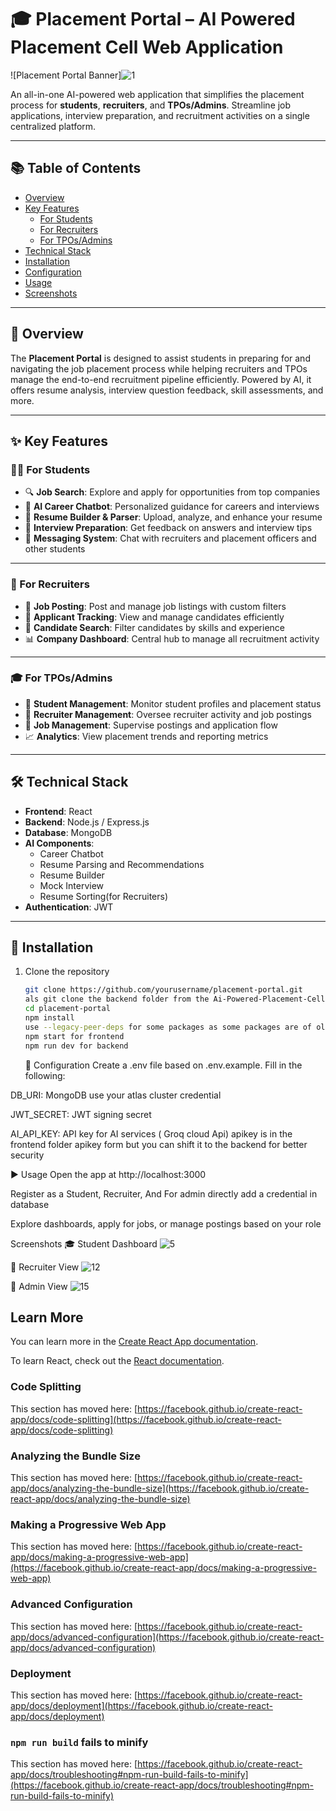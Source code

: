 # 🎓 Placement Portal – AI Powered Placement Cell Web Application

![Placement Portal Banner]![1](https://github.com/user-attachments/assets/eb39db7d-4669-4137-9230-22914054445e)


An all-in-one AI-powered web application that simplifies the placement process for **students**, **recruiters**, and **TPOs/Admins**. Streamline job applications, interview preparation, and recruitment activities on a single centralized platform.

---

## 📚 Table of Contents

- [Overview](#-overview)
- [Key Features](#-key-features)
  - [For Students](#-for-students)
  - [For Recruiters](#-for-recruiters)
  - [For TPOs/Admins](#-for-tposadmins)
- [Technical Stack](#-technical-stack)
- [Installation](#-installation)
- [Configuration](#-configuration)
- [Usage](#-usage)
- [Screenshots](#-screenshots)


---

## 🚀 Overview

The **Placement Portal** is designed to assist students in preparing for and navigating the job placement process while helping recruiters and TPOs manage the end-to-end recruitment pipeline efficiently. Powered by AI, it offers resume analysis, interview question feedback, skill assessments, and more.

---

## ✨ Key Features

### 👩‍🎓 For Students

- 🔍 **Job Search**: Explore and apply for opportunities from top companies
- 🤖 **AI Career Chatbot**: Personalized guidance for careers and interviews
- 📄 **Resume Builder & Parser**: Upload, analyze, and enhance your resume
- 🎤 **Interview Preparation**: Get feedback on answers and interview tips
- 💬 **Messaging System**: Chat with recruiters and placement officers and other students

---

### 🏢 For Recruiters

- 📢 **Job Posting**: Post and manage job listings with custom filters
- 📂 **Applicant Tracking**: View and manage candidates efficiently
- 🔎 **Candidate Search**: Filter candidates by skills and experience
- 📊 **Company Dashboard**: Central hub to manage all recruitment activity

---

### 🎓 For TPOs/Admins

- 👥 **Student Management**: Monitor student profiles and placement status
- 🏢 **Recruiter Management**: Oversee recruiter activity and job postings
- 📌 **Job Management**: Supervise postings and application flow
- 📈 **Analytics**: View placement trends and reporting metrics

---

## 🛠️ Technical Stack

- **Frontend**: React  
- **Backend**: Node.js / Express.js  
- **Database**: MongoDB   
- **AI Components**:
  - Career Chatbot
  - Resume Parsing and Recommendations
  - Resume Builder
  - Mock Interview
  - Resume Sorting(for Recruiters)
- **Authentication**: JWT 

---

## 🧩 Installation

1. Clone the repository  
   ```bash
   git clone https://github.com/yourusername/placement-portal.git
   als git clone the backend folder from the Ai-Powered-Placement-Cell-Backend repo
   cd placement-portal
   npm install
   use --legacy-peer-deps for some packages as some packages are of older version
   npm start for frontend
   npm run dev for backend
   ```

   🔧 Configuration
Create a .env file based on .env.example. Fill in the following:

DB_URI: MongoDB use your atlas cluster credential

JWT_SECRET: JWT signing secret

AI_API_KEY: API key for AI services ( Groq cloud Api) apikey is in the frontend folder apikey form but you can shift it to the backend for better security

▶️ Usage
Open the app at http://localhost:3000

Register as a Student, Recruiter,
And For admin directly add a credential in database

Explore dashboards, apply for jobs, or manage postings based on your role


 Screenshots
🎓 Student Dashboard
![5](https://github.com/user-attachments/assets/16563da9-8ecd-42bc-804f-bdfe93d7a5aa)

🏢 Recruiter View
![12](https://github.com/user-attachments/assets/c3b7ac7d-9c4b-4b81-bee3-b516c5d24831)


📄 Admin View
![15](https://github.com/user-attachments/assets/19be1371-9394-466a-a588-b3586180d617)


  
## Learn More

You can learn more in the [Create React App documentation](https://facebook.github.io/create-react-app/docs/getting-started).

To learn React, check out the [React documentation](https://reactjs.org/).

### Code Splitting

This section has moved here: [https://facebook.github.io/create-react-app/docs/code-splitting](https://facebook.github.io/create-react-app/docs/code-splitting)

### Analyzing the Bundle Size

This section has moved here: [https://facebook.github.io/create-react-app/docs/analyzing-the-bundle-size](https://facebook.github.io/create-react-app/docs/analyzing-the-bundle-size)

### Making a Progressive Web App

This section has moved here: [https://facebook.github.io/create-react-app/docs/making-a-progressive-web-app](https://facebook.github.io/create-react-app/docs/making-a-progressive-web-app)

### Advanced Configuration

This section has moved here: [https://facebook.github.io/create-react-app/docs/advanced-configuration](https://facebook.github.io/create-react-app/docs/advanced-configuration)

### Deployment

This section has moved here: [https://facebook.github.io/create-react-app/docs/deployment](https://facebook.github.io/create-react-app/docs/deployment)

### `npm run build` fails to minify

This section has moved here: [https://facebook.github.io/create-react-app/docs/troubleshooting#npm-run-build-fails-to-minify](https://facebook.github.io/create-react-app/docs/troubleshooting#npm-run-build-fails-to-minify)
